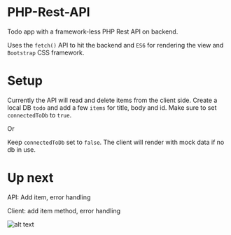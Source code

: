 # PHP-Rest-API
Todo app with a framework-less PHP Rest API on backend.

Uses the `fetch()` API to hit the backend and `ES6` for rendering the view and `Bootstrap` CSS framework.

# Setup
Currently the API will read and delete items from the client side. 
Create a local DB `todo` and add a few `items` for title, body and id. 
Make sure to set `connectedToDb` to `true`.

Or

Keep `connectedToDb` set to `false`.
The client will render with mock data if no db in use.

# Up next
API:  Add item, error handling

Client: add item method, error handling


![alt text](https://i.imgur.com/vEz3XFd.png)

